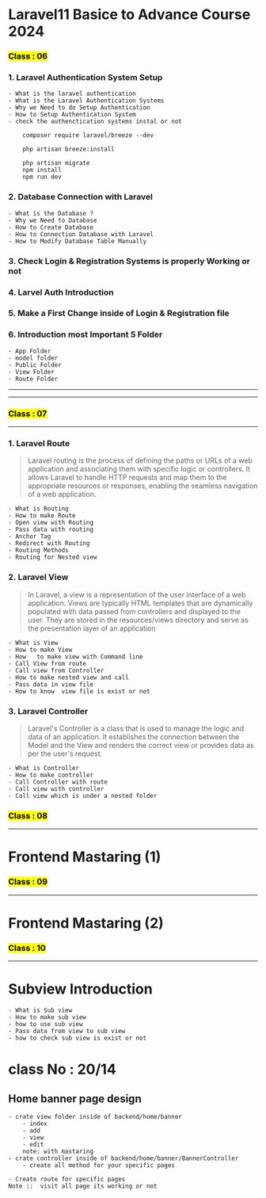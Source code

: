 # Laravel11 Basice to Advance Course 2024 


### <mark>Class : 06  </mark>
### **1. Laravel Authentication System Setup** 
    - What is the laravel authentication 
    - What is the Laravel Authentication Systems
    - Why we Need to do Setup Authentication
    - How to Setup Authentication System
    - check the authenctication systems instal or not 

```
    composer require laravel/breeze --dev

    php artisan breeze:install
    
    php artisan migrate
    npm install
    npm run dev

```

### **2. Database Connection with Laravel**
    - What is the Database ?
    - Why we Need to Database
    - How to Create Database
    - How to Connection Database with Laravel
    - How to Modify Database Table Manually

### **3. Check Login & Registration Systems is properly Working or not**
### **4. Larvel Auth Introduction**
### **5. Make a First Change inside of Login & Registration file**
### **6. Introduction most Important 5 Folder**
```
- App Folder
- model folder 
- Public Folder 
- View Folder 
- Route Folder 
```
***
***


### <mark>Class : 07  </mark>
***


### **1. Laravel Route** 
> Laravel routing is the process of defining the paths or URLs of a web application and associating them with specific logic or controllers. It allows Laravel to handle HTTP requests and map them to the appropriate resources or responses, enabling the seamless navigation of a web application.
```
- What is Routing
- How to make Route
- Open view with Routing
- Pass data with routing
- Anchor Tag
- Redirect with Routing
- Routing Methods
- Routing for Nested view
```

### **2. Laravel View** 
> In Laravel, a view is a representation of the user interface of a web application. Views are typically HTML templates that are dynamically populated with data passed from controllers and displayed to the user. They are stored in the resources/views directory and serve as the presentation layer of an application
```
- What is View
- How to make View
- How   to make view with Command line
- Call View from route
- Call view from Controller
- How to make nested view and call
- Pass data in view file
- How to know  view file is exist or not
```

### **3. Laravel Controller** 

> Laravel's Controller is a class that is used to manage the logic and data of an application. It establishes the connection between the Model and the View and renders the correct view or provides data as per the user's request.


```
- What is Controller
- How to make controller
- Call Controller with route
- Call view with controller
- Call view which is under a nested folder
```

### <mark>Class : 08  </mark>
***

# Frontend Mastaring (1)

### <mark>Class : 09  </mark>
***
# Frontend Mastaring (2)

### <mark>Class : 10  </mark>
***
# Subview Introduction  

```
- What is Sub view
- How to make sub view
- how to use sub view
- Pass data from view to sub view
- how to check sub view is exist or not
```




# class No : 20/14 
## Home banner page design 
    - crate view folder inside of backend/home/banner 
        - index
        - add
        - view
        - edit  
        note: with mastaring 
    - crate controller inside of backend/home/banner/BannerController 
        - create all method for your specific pages 
    
    - Create route for specific pages 
    Note ::  visit all page its working or not 
